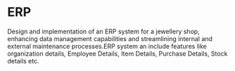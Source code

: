 # ERP
Design and implementation of an ERP system for a jewellery shop, enhancing data management 
capabilities and streamlining internal and external maintenance processes.ERP system an include 
features like organization details, Employee Details, Item Details, Purchase Details, Stock details etc.
